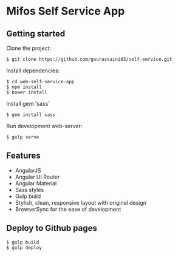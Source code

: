 # Mifos Self Service App

## Getting started

Clone the project:

    $ git clone https://github.com/gauravsaini03/self-service.git

Install dependencies:

    $ cd web-self-service-app
    $ npm install
    $ bower install

Install gem 'sass'

    $ gem install sass

Run development web-server:

    $ gulp serve

## Features

* AngularJS
* Angular UI Router
* Angular Material
* Sass styles
* Gulp build
* Stylish, clean, responsive layout with original design
* BrowserSync for the ease of development

## Deploy to Github pages  

    $ gulp build
    $ gulp deploy
